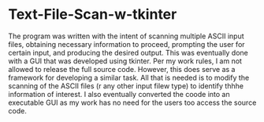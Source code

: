 # Text-File-Scan-w-tkinter
The program was written with the intent of scanning multiple ASCII input files, obtaining 
necessary information to proceed, prompting the user for certain input, and producing the 
desired output. This was eventually done with a GUI that was developed using tkinter. Per 
my work rules, I am not allowed to release the full source code. However, this does serve 
as a framework for developing a similar task. All that is needed is to modify the scanning 
of the ASCII files (r any other input filew type) to identify thhhe information of interest. 
I also eventually converted the coode into an executable GUI as my work has no need for the 
users too access the source code.
